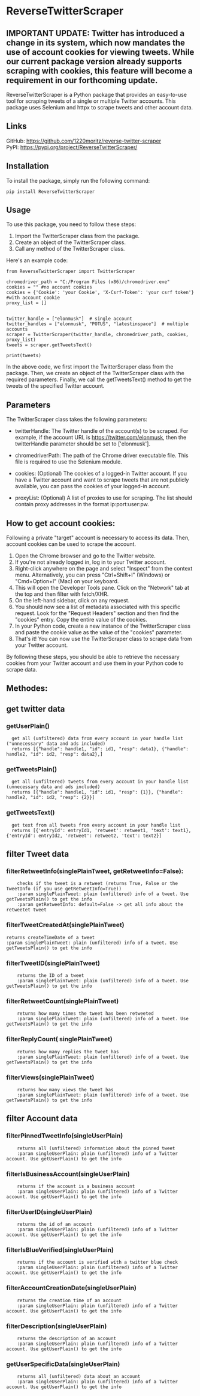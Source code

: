 # ReverseTwitterScraper
## IMPORTANT UPDATE: Twitter has introduced a change in its system, which now mandates the use of account cookies for viewing tweets. While our current package version already supports scraping with cookies, this feature will become a requirement in our forthcoming update.
ReverseTwitterScraper is a Python package that provides an easy-to-use tool for scraping tweets of a single or multiple Twitter accounts. This package uses Selenium and httpx to scrape tweets and other account data.

## Links
GitHub: https://github.com/1220moritz/reverse-twitter-scraper  
PyPI: https://pypi.org/project/ReverseTwitterScraper/

## Installation
To install the package, simply run the following command:
```
pip install ReverseTwitterScraper
```

## Usage
To use this package, you need to follow these steps:

1. Import the TwitterScraper class from the package.  
2. Create an object of the TwitterScraper class.  
3. Call any method of the TwitterScraper class.  

Here's an example code:
```
from ReverseTwitterScraper import TwitterScraper

chromedriver_path = "C:/Program Files (x86)/chromedriver.exe"
cookies = "" #no account cookies
cookies = {'Cookie': 'your Cookie', 'X-Csrf-Token': 'your csrf token'} #with account cookie
proxy_list = []


twitter_handle = ["elonmusk"]  # single account
twitter_handles = ["elonmusk", "POTUS", "latestinspace"]  # multiple accounts
scraper = TwitterScraper(twitter_handle, chromedriver_path, cookies, proxy_list)
tweets = scraper.getTweetsText()

print(tweets)
```

In the above code, we first import the TwitterScraper class from the package. Then, we create an object of the TwitterScraper class with the required parameters.
Finally, we call the getTweetsText() method to get the tweets of the specified Twitter account.

## Parameters
The TwitterScraper class takes the following parameters:

- twitterHandle: The Twitter handle of the account(s) to be scraped. For example, if the account URL is https://twitter.com/elonmusk, then the twitterHandle parameter should be set to ['elonmusk'].

- chromedriverPath: The path of the Chrome driver executable file. This file is required to use the Selenium module.

- cookies: (Optional) The cookies of a logged-in Twitter account. If you have a Twitter account and want to scrape tweets that are not publicly available, you can pass the cookies of your logged-in account.

- proxyList: (Optional) A list of proxies to use for scraping. The list should contain proxy addresses in the format ip:port:user:pw.


## How to get account cookies:
Following a private "target" account is necessary to access its data. Then, account cookies can be used to scrape the account.
1. Open the Chrome browser and go to the Twitter website.
2. If you're not already logged in, log in to your Twitter account.
3. Right-click anywhere on the page and select "Inspect" from the context menu. Alternatively, you can press "Ctrl+Shift+I" (Windows) or "Cmd+Option+I" (Mac) on your keyboard.
4. This will open the Developer Tools pane. Click on the "Network" tab at the top and then filter with fetch/XHR.
5. On the left-hand sidebar, click on any request.
6. You should now see a list of metadata associated with this specific request. Look for the "Request Headers" section and then find the "cookies" entry. Copy the entire value of the cookies.
7. In your Python code, create a new instance of the TwitterScraper class and paste the cookie value as the value of the "cookies" parameter.
8. That's it! You can now use the TwitterScraper class to scrape data from your Twitter account.  

By following these steps, you should be able to retrieve the necessary cookies from your Twitter account and use them in your Python code to scrape data.

## Methodes:

## get twitter data
### getUserPlain()
      get all (unfiltered) data from every account in your handle list ("unnecessary" data and ads included)
      returns [{"handle": handle1, "id": id1, "resp": data1}, {"handle": handle2, "id": id2, "resp": data2},]

### getTweetsPlain()
      get all (unfiltered) tweets from every account in your handle list (unnecessary data and ads included)
      returns [{"handle": handle1, "id": id1, "resp": {1}}, {"handle": handle2, "id": id2, "resp": {2}}]
     
### getTweetsText()
      get text from all tweets from every account in your handle list
      returns [{'entryId': entryId1, 'retweet': retweet1, 'text': text1}, {'entryId': entryId2, 'retweet': retweet2, 'text': text2}]


## filter Tweet data
### filterRetweetInfo(singlePlainTweet, getRetweetInfo=False):
        checks if the tweet is a retweet (returns True, False or the TweetInfo (if you use getRetweetInfo=True))
        :param singlePlainTweet: plain (unfiltered) info of a tweet. Use getTweetsPlain() to get the info
        :param getRetweetInfo: default=False -> get all info about the retweetet tweet
      
### filterTweetCreatedAt(singlePlainTweet)
    returns createTimeDate of a tweet
    :param singlePlainTweet: plain (unfiltered) info of a tweet. Use getTweetsPlain() to get the info

### filterTweetID(singlePlainTweet)
        returns the ID of a tweet
        :param singlePlainTweet: plain (unfiltered) info of a tweet. Use getTweetsPlain() to get the info

### filterRetweetCount(singlePlainTweet)
        returns how many times the tweet has been retweeted
        :param singlePlainTweet: plain (unfiltered) info of a tweet. Use getTweetsPlain() to get the info

### filterReplyCount( singlePlainTweet)
        returns how many replies the tweet has
        :param singlePlainTweet: plain (unfiltered) info of a tweet. Use getTweetsPlain() to get the info

### filterViews(singlePlainTweet)
        returns how many views the tweet has
        :param singlePlainTweet: plain (unfiltered) info of a tweet. Use getTweetsPlain() to get the info


## filter Account data
### filterPinnedTweetInfo(singleUserPlain)
        returns all (unfiltered) information about the pinned tweet
		:param singleUserPlain: plain (unfiltered) info of a Twitter account. Use getUserPlain() to get the info

### filterIsBusinessAccount(singleUserPlain)
        returns if the account is a business account
        :param singleUserPlain: plain (unfiltered) info of a Twitter account. Use getUserPlain() to get the info

### filterUserID(singleUserPlain)
        returns the id of an account
        :param singleUserPlain: plain (unfiltered) info of a Twitter account. Use getUserPlain() to get the info

### filterIsBlueVerified(singleUserPlain)
        returns if the account is verified with a twitter blue check
        :param singleUserPlain: plain (unfiltered) info of a Twitter account. Use getUserPlain() to get the info

### filterAccountCreationDate(singleUserPlain)
        returns the creation time of an account
        :param singleUserPlain: plain (unfiltered) info of a Twitter account. Use getUserPlain() to get the info

### filterDescription(singleUserPlain)
        returns the description of an account
        :param singleUserPlain: plain (unfiltered) info of a Twitter account. Use getUserPlain() to get the info

### getUserSpecificData(singleUserPlain)
        returns all (unfiltered) data about an account
        :param singleUserPlain: plain (unfiltered) info of a Twitter account. Use getUserPlain() to get the info
